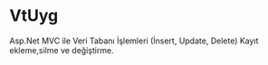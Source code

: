 # VtUyg
Asp.Net MVC ile Veri Tabanı İşlemleri (İnsert, Update, Delete) Kayıt ekleme,silme ve değiştirme.
